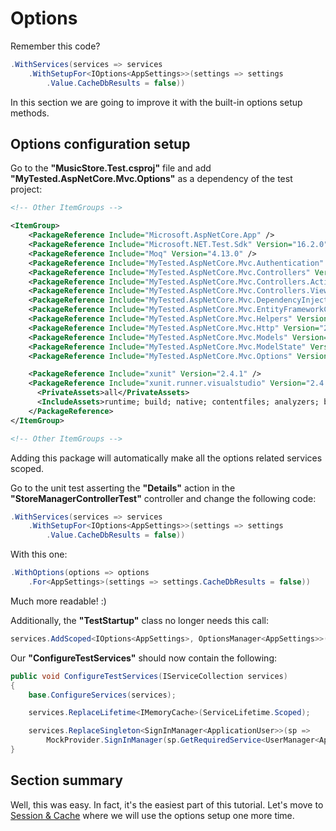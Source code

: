 # Options

Remember this code?

```c#
.WithServices(services => services
    .WithSetupFor<IOptions<AppSettings>>(settings => settings
        .Value.CacheDbResults = false))
```

In this section we are going to improve it with the built-in options setup methods.

## Options configuration setup

Go to the **"MusicStore.Test.csproj"** file and add **"MyTested.AspNetCore.Mvc.Options"** as a dependency of the test project:

```xml
<!-- Other ItemGroups -->

<ItemGroup>
    <PackageReference Include="Microsoft.AspNetCore.App" />
    <PackageReference Include="Microsoft.NET.Test.Sdk" Version="16.2.0" />
    <PackageReference Include="Moq" Version="4.13.0" />
    <PackageReference Include="MyTested.AspNetCore.Mvc.Authentication" Version="2.2.0" />
    <PackageReference Include="MyTested.AspNetCore.Mvc.Controllers" Version="2.2.0" />
    <PackageReference Include="MyTested.AspNetCore.Mvc.Controllers.ActionResults" Version="2.2.0" />
    <PackageReference Include="MyTested.AspNetCore.Mvc.Controllers.Views" Version="2.2.0" />
    <PackageReference Include="MyTested.AspNetCore.Mvc.DependencyInjection" Version="2.2.0" />
    <PackageReference Include="MyTested.AspNetCore.Mvc.EntityFrameworkCore" Version="2.2.0" />
    <PackageReference Include="MyTested.AspNetCore.Mvc.Helpers" Version="2.2.0" />
    <PackageReference Include="MyTested.AspNetCore.Mvc.Http" Version="2.2.0" />
    <PackageReference Include="MyTested.AspNetCore.Mvc.Models" Version="2.2.0" />
    <PackageReference Include="MyTested.AspNetCore.Mvc.ModelState" Version="2.2.0" />
    <PackageReference Include="MyTested.AspNetCore.Mvc.Options" Version="2.2.0" />

    <PackageReference Include="xunit" Version="2.4.1" />
    <PackageReference Include="xunit.runner.visualstudio" Version="2.4.1">
      <PrivateAssets>all</PrivateAssets>
      <IncludeAssets>runtime; build; native; contentfiles; analyzers; buildtransitive</IncludeAssets>
    </PackageReference>
</ItemGroup>

<!-- Other ItemGroups -->
```

Adding this package will automatically make all the options related services scoped.

Go to the unit test asserting the **"Details"** action in the **"StoreManagerControllerTest"** controller and change the following code:

```c#
.WithServices(services => services
    .WithSetupFor<IOptions<AppSettings>>(settings => settings
        .Value.CacheDbResults = false))
```

With this one:

```c#
.WithOptions(options => options
    .For<AppSettings>(settings => settings.CacheDbResults = false))
```

Much more readable! :)

Additionally, the **"TestStartup"** class no longer needs this call:

```c#
services.AddScoped<IOptions<AppSettings>, OptionsManager<AppSettings>>();
```

Our **"ConfigureTestServices"** should now contain the following:

```c#
public void ConfigureTestServices(IServiceCollection services)
{
    base.ConfigureServices(services);

    services.ReplaceLifetime<IMemoryCache>(ServiceLifetime.Scoped);

    services.ReplaceSingleton<SignInManager<ApplicationUser>>(sp =>
        MockProvider.SignInManager(sp.GetRequiredService<UserManager<ApplicationUser>>()));
}
```

## Section summary

Well, this was easy. In fact, it's the easiest part of this tutorial. Let's move to [Session & Cache](/tutorial/sessioncache.html) where we will use the options setup one more time.
